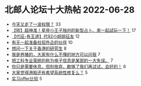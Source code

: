 # 北邮人论坛十大热帖 2022-06-28

- [今天又走了一波权限？](https://bbs.byr.cn/article/Talking/6354014) 33
- [【转】超神准！星座小王子独创的新型占卜、來一起試玩一下！](https://bbs.byr.cn/article/Constellations/326533) 17
- [【代征-有王道】代92小姐姐征友](https://bbs.byr.cn/article/Friends/2026790) 12
- [有无一起准备社招外企的伙伴](https://bbs.byr.cn/article/Job/2167005) 10
- [想问一下关于香港的研究生](https://bbs.byr.cn/article/GoAbroad/387083) 8
- [我是养猪的，大家有什么不懂的地方可以问我](https://bbs.byr.cn/article/Picture/3324597) 7
- [把工科专业笼统的称为电子信息是某部的一大失误。](https://bbs.byr.cn/article/StudyShare/204395) 7
- [你只是需要休息，但别放弃，歇够了我们再试试，会好的！](https://bbs.byr.cn/article/PsyHealthOnline/60588) 6
- [大家觉得港股还有希望系统性修复么？](https://bbs.byr.cn/article/Financial/81904) 5
- [实习offer比较](https://bbs.byr.cn/article/WorkLife/1188198) 5


